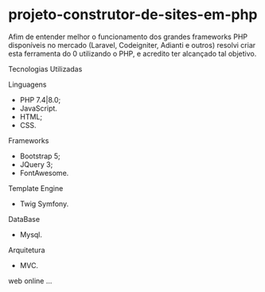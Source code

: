 # projeto-construtor-de-sites-em-php
Afim de entender melhor o funcionamento dos grandes frameworks PHP disponíveis no mercado 
(Laravel,  Codeigniter, Adianti e outros) resolvi criar esta ferramenta do 0 utilizando o PHP, e acredito ter alcançado tal objetivo.

Tecnologias Utilizadas

Linguagens
- PHP 7.4|8.0;
- JavaScript.
- HTML;
- CSS.

Frameworks
- Bootstrap 5;
- JQuery 3;
- FontAwesome.

Template Engine
- Twig Symfony.

DataBase
- Mysql.

Arquitetura
- MVC.

web online
...
